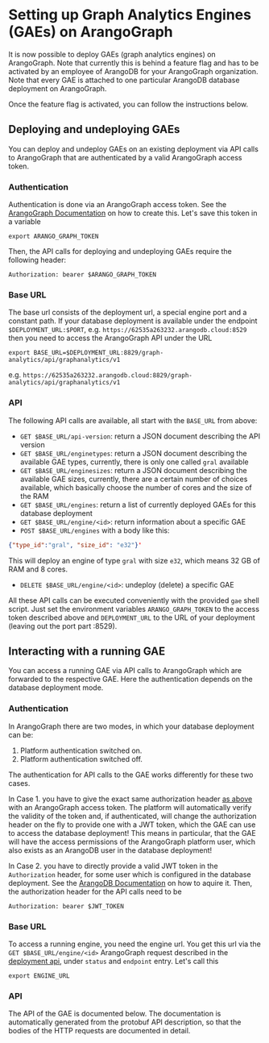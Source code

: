 # Setting up Graph Analytics Engines (GAEs) on ArangoGraph

It is now possible to deploy GAEs (graph analytics engines) on ArangoGraph.
Note that currently this is behind a feature flag and has to be activated
by an employee of ArangoDB for your ArangoGraph organization. Note that every
GAE is attached to one particular ArangoDB database deployment on ArangoGraph.

Once the feature flag is activated, you can follow the instructions below.

## Deploying and undeploying GAEs

You can deploy and undeploy GAEs on an existing deployment via API calls to ArangoGraph that are authenticated by a valid ArangoGraph access token.

### <a name="platform_authentication"></a> Authentication

Authentication is done via an ArangoGraph access token. See the [ArangoGraph Documentation](https://docs.arangodb.com/stable/arangograph/api/get-started/#authenticating-with-oasisctl) on how to create this. Let's save this token in a variable
```
export ARANGO_GRAPH_TOKEN
```
Then, the API calls for deploying and undeploying GAEs require the following header:
```
Authorization: bearer $ARANGO_GRAPH_TOKEN
```

### Base URL

The base url consists of the deployment url, a special engine port and a constant path. If your database deployment is available under the endpoint `$DEPLOYMENT_URL:$PORT`, e.g. `https://62535a263232.arangodb.cloud:8529`
then you need to access the ArangoGraph API under the URL
```
export BASE_URL=$DEPLOYMENT_URL:8829/graph-analytics/api/graphanalytics/v1
```
e.g. `https://62535a263232.arangodb.cloud:8829/graph-analytics/api/graphanalytics/v1`

### <a name="deploy_api"></a> API

The following API calls are available, all start with the `BASE_URL` from above:

 - `GET $BASE_URL/api-version`: return a JSON document describing the API version
 - `GET $BASE_URL/enginetypes`: return a JSON document describing the available
   GAE types, currently, there is only one called `gral` available
 - `GET $BASE_URL/enginesizes`: return a JSON document describing the available
   GAE sizes, currently, there are a certain number of choices available,
   which basically choose the number of cores and the size of the RAM
 - `GET $BASE_URL/engines`: return a list of currently deployed GAEs for this
   database deployment
 - `GET $BASE_URL/engine/<id>`: return information about a specific GAE
 - `POST $BASE_URL/engines` with a body like this:

```json
{"type_id":"gral", "size_id": "e32"}'
```

   This will deploy an engine of type `gral` with size `e32`, which means
   32 GB of RAM and 8 cores.

 - `DELETE $BASE_URL/engine/<id>`: undeploy (delete) a specific GAE

All these API calls can be executed conveniently with the provided `gae` shell script. Just set the environment variables `ARANGO_GRAPH_TOKEN` to the access token described above and `DEPLOYMENT_URL` to the URL of your deployment (leaving out the port part :8529).

## Interacting with a running GAE

You can access a running GAE via API calls to ArangoGraph which are forwarded to the respective GAE. Here the authentication depends on the database deployment mode.

### Authentication

In ArangoGraph there are two modes, in which your database deployment can be:

 1. Platform authentication switched on.
 2. Platform authentication switched off.

The authentication for API calls to the GAE works differently for these two
cases.

In Case 1. you have to give the exact same authorization header [as
above](#platform_authentication) with an ArangoGraph access token. The platform will automatically
verify the validity of the token and, if authenticated, will change
the authorization header on the fly to provide one with a JWT token,
which the GAE can use to access the database deployment! This means
in particular, that the GAE will have the access permissions of the
ArangoGraph platform user, which also exists as an ArangoDB user in the
database deployment!

In Case 2. you have to directly provide a valid JWT token in the
`Authorization` header, for some user which is configured in the
database deployment. See the [ArangoDB Documentation](https://docs.arangodb.com/3.11/develop/http-api/authentication/#jwt-user-tokens) on how to aquire it. Then, the authorization header for the API calls need to be
```
Authorization: bearer $JWT_TOKEN
```

### Base URL

To access a running engine, you need the engine url. You get this url via the `GET $BASE_URL/engine/<id>` ArangoGraph request described in the [deployment api](#deploy_api), under `status` and `endpoint` entry. Let's call this
```
export ENGINE_URL
```

### API

The API of the GAE is documented below. The documentation is automatically generated from the protobuf API description, so that the bodies of the HTTP requests are documented in detail.

